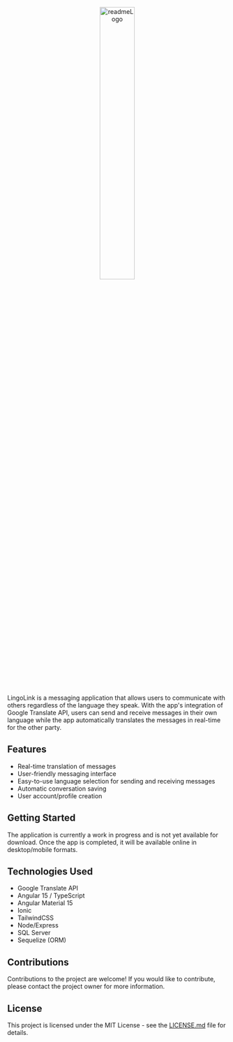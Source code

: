 <p align="center">
  <img src="https://user-images.githubusercontent.com/72812809/235482535-571dd542-8214-4dcc-ad81-d5001eac5d22.png" alt="readmeLogo" width="40%" height="40%" />
</p>

LingoLink is a messaging application that allows users to communicate with others regardless of the language they speak. With the app's integration of Google Translate API, users can send and receive messages in their own language while the app automatically translates the messages in real-time for the other party. 

## Features

- Real-time translation of messages
- User-friendly messaging interface
- Easy-to-use language selection for sending and receiving messages
- Automatic conversation saving
- User account/profile creation

## Getting Started

The application is currently a work in progress and is not yet available for download. Once the app is completed, it will be available online in desktop/mobile formats. 

## Technologies Used

- Google Translate API
- Angular 15 / TypeScript
- Angular Material 15
- Ionic
- TailwindCSS
- Node/Express
- SQL Server
- Sequelize (ORM)

## Contributions

Contributions to the project are welcome! If you would like to contribute, please contact the project owner for more information. 

## License

This project is licensed under the MIT License - see the [LICENSE.md](LICENSE.md) file for details.
